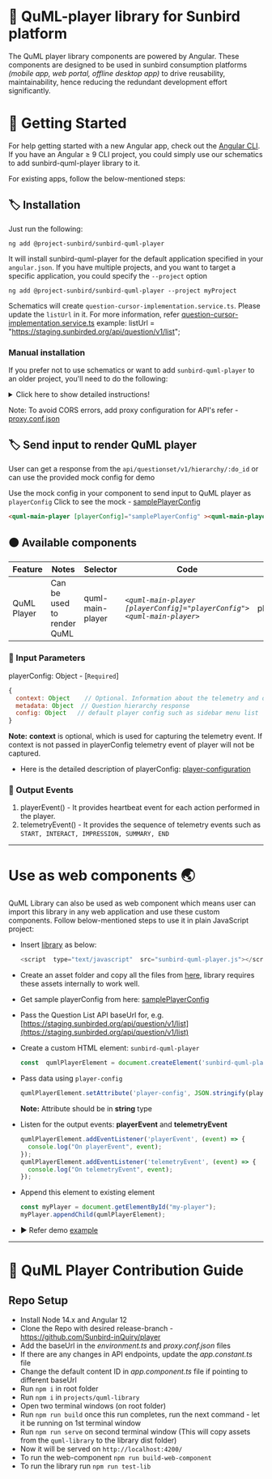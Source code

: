 # :diamond_shape_with_a_dot_inside: QuML-player library for Sunbird platform
The QuML player library components are powered by Angular. These components are designed to be used in sunbird consumption platforms *(mobile app, web portal, offline desktop app)* to drive reusability, maintainability, hence reducing the redundant development effort significantly.

# :bookmark_tabs: Getting Started
For help getting started with a new Angular app, check out the [Angular CLI](https://angular.io/cli).
If you have an Angular ≥ 9 CLI project, you could simply use our schematics to add sunbird-quml-player library to it.

For existing apps, follow the below-mentioned steps:

## :label: Installation
Just run the following:
```red
ng add @project-sunbird/sunbird-quml-player
```
It will install sunbird-quml-player for the default application specified in your `angular.json`. If you have multiple projects, and you want to target a specific application, you could specify the `--project` option

```red
ng add @project-sunbird/sunbird-quml-player --project myProject
```
Schematics will create `question-cursor-implementation.service.ts`. Please update the `listUrl` in it. For more information, refer [question-cursor-implementation.service.ts](https://github.com/Sunbird-inQuiry/player/blob/main/projects/quml-demo-app/src/app/question-cursor-implementation.service.ts)
example: listUrl = "https://staging.sunbirded.org/api/question/v1/list";

### Manual installation
If you prefer not to use schematics or want to add `sunbird-quml-player` to an older project, you'll need to do the following:

<details>
  <summary>Click here to show detailed instructions!</summary>

  ### :label: Step 1: Install Packages
  These are the peer Dependencies of the library, need to be installed in order to use this library.

    npm install @project-sunbird/sunbird-quml-player --save
    npm install @project-sunbird/sb-styles --save
    npm install @project-sunbird/client-services --save
    npm install bootstrap@^4.6.2 --save
    npm install jquery --save
    npm install katex --save
    npm install lodash-es --save
    npm install ngx-bootstrap@^10.0.0 --save


  Note: *As QuML library is build with angular version 12, we are using **bootstrap@^4.6.2** and **ngx-bootstrap@^10.0.0** which are the compatible versions.
  For more reference Check compatibility document for ng-bootstrap [here](https://valor-software.com/ngx-bootstrap/#/documentation#compatibility)*  

  ## :label: Step 2: Add question-cursor-implementation.service
  Create a **question-cursor-implementation.service.ts** in a project and which will implement the `QuestionCursor` abstract class.  
  `QuestionCursor` is an abstract class, exported from the library, which needs to be implemented. Basically, it has some methods which should make an API request over HTTP

  For more information refer [question-cursor-implementation.service.ts](https://github.com/Sunbird-inQuiry/player/blob/main/projects/quml-demo-app/src/app/question-cursor-implementation.service.ts) and do not forget to add your question list API URL here, for example: listUrl = "https://staging.sunbirded.org/api/question/v1/list";
  ### :label: Step 3: Include the styles, scripts and assets in angular.json
  Add the following under `architect.build.assets` for default project  
```javascript
{
  ...
  "build": {
    "builder": "@angular-devkit/build-angular:browser",
    "options": {
      ...
      ...
      "assets": [
        ...
        ...
        {
         "glob": "**/*.*",
         "input": "./node_modules/@project-sunbird/sunbird-quml-player/lib/assets/",
         "output": "/assets/"
        }
      ],
      "styles": [
        ...
        "src/styles.css",
        "./node_modules/@project-sunbird/sb-styles/assets/_styles.scss",
        "./node_modules/@project-sunbird/sunbird-quml-player/lib/assets/styles/quml-carousel.css",
        "./node_modules/katex/dist/katex.min.css"
      ],
      "scripts": [
        ...
        "./node_modules/katex/dist/katex.min.js",
        "./node_modules/jquery/dist/jquery.min.js"
      ]
    }
  }
  ...
  ...
},
```
  
   ### :label: Step 4: Import the modules and components
  Import the required modules such as **CarouselModule**, **QumlLibraryModule**, **HttpClientModule** and **question-cursor-implementation.service** as below:

```javascript
  import { HttpClientModule } from '@angular/common/http';
  import { QumlLibraryModule, QuestionCursor } from '@project-sunbird/sunbird-quml-player';
  import { CarouselModule } from 'ngx-bootstrap/carousel';
  import { QuestionCursorImplementationService } from './question-cursor-implementation.service';

  @NgModule({
   ...

   imports: [ QumlLibraryModule, CarouselModule.forRoot(), HttpClientModule ],
   providers: [{
     provide: QuestionCursor,
     useClass: QuestionCursorImplementationService
   }]

   ...
  })

 export class AppModule { }
```

</details>

Note: To avoid CORS errors, add proxy configuration for API's refer - [proxy.conf.json](https://github.com/Sunbird-inQuiry/player/blob/release-5.1.0/projects/quml-demo-app/src/proxy.conf.json)

## :label: Send input to render QuML player
User can get a response from the `api/questionset/v1/hierarchy/:do_id` or can use the provided mock config for demo

Use the mock config in your component to send input to QuML player as `playerConfig`
Click to see the mock - [samplePlayerConfig](https://github.com/Sunbird-inQuiry/player/blob/release-5.1.0/projects/quml-demo-app/src/app/quml-library-data.ts#L495)

```html
<quml-main-player [playerConfig]="samplePlayerConfig" ><quml-main-player>
```


## :orange_circle: Available components
|Feature| Notes| Selector|Code|Input|Output
|--|--|--|------------------------------------------------------------------------------------------|---|--|
| QuML Player | Can be used to render QuML | quml-main-player | *`<quml-main-player [playerConfig]="playerConfig"><quml-main-player>`*| playerConfig|playerEvent, telemetryEvent |

### :small_red_triangle_down: Input Parameters
playerConfig: Object - [`Required`]
```javascript
{
  context: Object    // Optional. Information about the telemetry and default settings for quml API requests
  metadata: Object  // Question hierarchy response
  config: Object   // default player config such as sidebar menu list
}
```
**Note:**  **context** is optional, which is used for capturing the telemetry event.
If context is not passed in playerConfig telemetry event of player will not be captured.

- Here is the detailed description of playerConfig: [player-configuration](https://inquiry.sunbird.org/learn/product-and-developer-guide/question-set-player/player-configuration)

### :small_red_triangle_down: Output Events
1. playerEvent()    - It provides heartbeat event for each action performed in the player.
2. telemetryEvent() - It provides the sequence of telemetry events such as `START, INTERACT, IMPRESSION, SUMMARY, END`

---

# Use as web components :earth_asia:
QuML Library can also be used as web component which means user can import this library in any web application and use these custom components.
Follow below-mentioned steps to use it in plain JavaScript project:

- Insert [library](https://github.com/Sunbird-inQuiry/player/blob/main/web-component/sunbird-quml-player.js) as below:
  ```javascript
  <script  type="text/javascript"  src="sunbird-quml-player.js"></script>
  ```
- Create an asset folder and copy all the files from [here](https://github.com/Sunbird-inQuiry/player/tree/main/web-component/assets), library requires these assets internally to work well.

- Get sample playerConfig from here: [samplePlayerConfig](https://github.com/Sunbird-inQuiry/player/blob/release-5.1.0/projects/quml-demo-app/src/app/quml-library-data.ts)

- Pass the Question List API baseUrl for, e.g. [https://staging.sunbirded.org/api/question/v1/list](https://staging.sunbirded.org/api/question/v1/list)

- Create a custom HTML element: `sunbird-quml-player`
  ```javascript
  const  qumlPlayerElement = document.createElement('sunbird-quml-player');
  ```

- Pass data using `player-config`
  ```javascript
  qumlPlayerElement.setAttribute('player-config', JSON.stringify(playerConfig));
  ```
  **Note:** Attribute should be in **string** type
- Listen for the output events: **playerEvent** and **telemetryEvent**

  ```javascript
  qumlPlayerElement.addEventListener('playerEvent', (event) => {
    console.log("On playerEvent", event);
  });
  qumlPlayerElement.addEventListener('telemetryEvent', (event) => {
    console.log("On telemetryEvent", event);
  });
  ```

- Append this element to existing element
  ```javascript
  const myPlayer = document.getElementById("my-player");
  myPlayer.appendChild(qumlPlayerElement);
  ```
- :arrow_forward: Refer demo [example](https://github.com/Sunbird-inQuiry/player/blob/main/web-component/index.html)

---

# :bookmark_tabs: QuML Player Contribution Guide  
## Repo Setup  
  - Install Node 14.x and Angular 12
  - Clone the Repo with desired release-branch - https://github.com/Sunbird-inQuiry/player
  - Add the baseUrl in the *environment.ts* and *proxy.conf.json* files
  - If there are any changes in API endpoints, update the *app.constant.ts* file
  - Change the default content ID in *app.component.ts* file if pointing to different baseUrl
  - Run `npm i` in root folder
  - Run `npm i` in `projects/quml-library` 
  - Open two terminal windows (on root folder)
  - Run `npm run build` once this run completes, run the next command - let it be running on 1st terminal window
  - Run `npm run serve` on second terminal window (This will copy assets from the `quml-library` to the library dist folder)
  - Now it will be served on `http://localhost:4200/`
  - To run the web-component `npm run build-web-component`
  - To run the library run `npm run test-lib`
